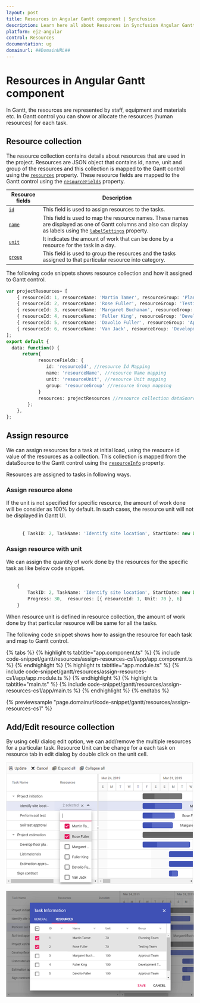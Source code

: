 ```yaml
---
layout: post
title: Resources in Angular Gantt component | Syncfusion
description: Learn here all about Resources in Syncfusion Angular Gantt component of Syncfusion Essential JS 2 and more.
platform: ej2-angular
control: Resources 
documentation: ug
domainurl: ##DomainURL##
---
```


# Resources in Angular Gantt component

In Gantt, the resources are represented by staff, equipment and materials etc. In Gantt control you can show or allocate the resources (human resources) for each task.

## Resource collection

The resource collection contains details about resources that are used in the project. Resources are JSON object that contains id, name, unit and group of the resources and this collection is mapped to the Gantt control using the [`resources`](https://ej2.syncfusion.com/angular/documentation/api/gantt/#resources) property. These resource fields are mapped to the Gantt control using the [`resourceFields`](https://ej2.syncfusion.com/angular/documentation/api/gantt/#resourcefields) property.

Resource fields | Description
-----|-----
[`id`](https://ej2.syncfusion.com/angular/documentation/api/gantt/resourceFields/#id) | This field is used to assign resources to the tasks.
[`name`](https://ej2.syncfusion.com/angular/documentation/api/gantt/resourceFields/#name) | This field is used to map the resource names. These names are displayed as one of Gantt columns and also can display as labels using the [`labelSettings`](https://ej2.syncfusion.com/angular/documentation/api/gantt/labelSettings) property.
[`unit`](https://ej2.syncfusion.com/angular/documentation/api/gantt/resourceFields/#unit) | It indicates the amount of work that can be done by a resource for the task in a day.
[`group`](https://ej2.syncfusion.com/angular/documentation/api/gantt/resourceFields/#group) | This field is used to group the resources and the tasks assigned to that particular resource into category.

The following code snippets shows resource collection and how it assigned to Gantt control.

```typescript
var projectResources= [
    { resourceId: 1, resourceName: 'Martin Tamer', resourceGroup: 'Planning Team', resourceUnit: 50},
    { resourceId: 2, resourceName: 'Rose Fuller', resourceGroup: 'Testing Team', resourceUnit: 70 },
    { resourceId: 3, resourceName: 'Margaret Buchanan', resourceGroup: 'Approval Team' },
    { resourceId: 4, resourceName: 'Fuller King', resourceGroup: 'Development Team' },
    { resourceId: 5, resourceName: 'Davolio Fuller', resourceGroup: 'Approval Team' },
    { resourceId: 6, resourceName: 'Van Jack', resourceGroup: 'Development Team', resourceUnit: 40 },
];
export default {
  data: function() {
      return{
            resourceFields: {
               id: 'resourceId', //resource Id Mapping
               name: 'resourceName', //resource Name mapping
               unit: 'resourceUnit', //resource Unit mapping
               group: 'resourceGroup' //resource Group mapping
            }
            resources: projectResources //resource collection dataSource
        };
    },
};  

```

## Assign resource

We can assign resources for a task at initial load, using the resource id value of the resources as a collection. This collection is mapped from the dataSource to the Gantt control using the [`resourceInfo`](https://ej2.syncfusion.com/angular/documentation/api/gantt/taskFields/#resourceinfo) property.

Resources are assigned to tasks in following ways.

### Assign resource alone

If the unit is not specified for specific resource, the amount of work done will be consider as 100% by default. In such cases, the resource unit will not be displayed in Gantt UI.

```typescript

      { TaskID: 2, TaskName: 'Identify site location', StartDate: new Date('04/02/2019'), Duration: 0, Progress: 50, resources: [1] }

```

### Assign resource with unit

We can assign the quantity of work done by the resources for the specific task as like below code snippet.

```typescript

    {
        TaskID: 2, TaskName: 'Identify site location', StartDate: new Date('03/29/2019'), Duration: 2,
        Progress: 30,  resources: [{ resourceId: 1, Unit: 70 }, 6]
    }

```

When resource unit is defined in resource collection, the amount of work done by that particular resource will be same for all the tasks.

The following code snippet shows how to assign the resource for each task and map to Gantt control.

{% tabs %}
{% highlight ts tabtitle="app.component.ts" %}
{% include code-snippet/gantt/resources/assign-resources-cs1/app/app.component.ts %}
{% endhighlight %}
{% highlight ts tabtitle="app.module.ts" %}
{% include code-snippet/gantt/resources/assign-resources-cs1/app/app.module.ts %}
{% endhighlight %}
{% highlight ts tabtitle="main.ts" %}
{% include code-snippet/gantt/resources/assign-resources-cs1/app/main.ts %}
{% endhighlight %}
{% endtabs %}
  
{% previewsample "page.domainurl/code-snippet/gantt/resources/assign-resources-cs1" %}

## Add/Edit resource collection

By using cell/ dialog edit option, we can add/remove the multiple resources for a particular task. Resource Unit can be change for a each task on resource tab in edit dialog by double click on the unit cell.

![Cell Edit](images/cellEdit-resource.png)

![Dialog Edit](images/dialogedit-resource.png)
